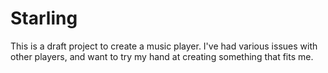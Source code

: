# Starling
This is a draft project to create a music player. I've had various issues with other players, and want to try my hand at creating something that fits me.